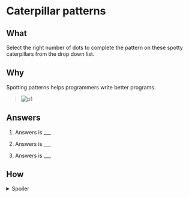 # Caterpillar patterns

## What

Select the right number of dots to complete the pattern on these spotty caterpillars from the drop down list.

## Why

Spotting patterns helps programmers write better programs.

> ![p1](https://github.com/s-m-quadri/learn-github/assets/88645248/79cc4ead-ff78-44e7-a8cb-0194fa7c3514)

## Answers

<!-- Instructions -->
<!-- Write answers in bold, i.s. encapsulate between four asterisks. e.g. **sample text** -->
<!-- Note: These are comments, will not show in Preview section. -->
<!--   ... Thus, you can remove, it's just for your understanding -->

1. Answers is ___

2. Answers is ___

3. Answers is ___

<!-- Answer in separate commits, each with proper title. -->
<!-- There are some intentional mistakes, you can correct them -->

## How

<details><summary>Spoiler</summary>
  
> [Explaination](https://teachinglondoncomputing.files.wordpress.com/2018/03/caterpillarpattern1solutionv1.pdf)
> These caterpillar’s spots have patterns of counting in 1s, counting in 2’s and counting in 3s.

</details>
